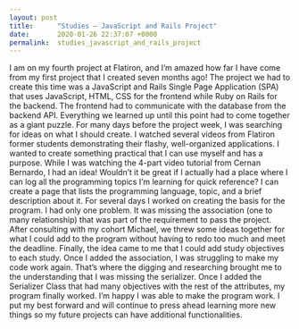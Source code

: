 ```yaml
---
layout: post
title:      "Studies – JavaScript and Rails Project"
date:       2020-01-26 22:37:07 +0000
permalink:  studies_javascript_and_rails_project
---
```



I am on my fourth project at Flatiron, and I’m amazed how far I have come from my first project that I created seven months ago! The project we had to create this time was a JavaScript and Rails Single Page Application (SPA) that uses JavaScript, HTML, CSS for the frontend while Ruby on Rails for the backend.
The frontend had to communicate with the database from the backend API. Everything we learned up until this point had to come together as a giant puzzle. 
For many days before the project week, I was searching for ideas on what I should create. I watched several videos from Flatiron former students demonstrating their flashy, well-organized applications. I wanted to create something practical that I can use myself and has a purpose. While I was watching the 4-part video tutorial from Cernan Bernardo, I had an idea! Wouldn’t it be great if I actually had a place where I can log all the programming topics I’m learning for quick reference?  I can create a page that lists the programming language, topic, and a brief description about it. 
For several days I worked on creating the basis for the program. I had only one problem. It was missing the association (one to many relationship) that was part of the requirement to pass the project. After consulting with my cohort Michael, we threw some ideas together for what I could add to the program without having to redo too much and meet the deadline. Finally, the idea came to me that I could add study objectives to each study. Once I added the association, I was struggling to make my code work again. That’s where the digging and researching brought me to the understanding that I was missing the serializer. Once I added the Serializer Class that had many objectives with the rest of the attributes, my program finally worked. I’m happy I was able to make the program work. I put my best forward and will continue to press ahead learning more new things so my future projects can have additional functionalities. 

